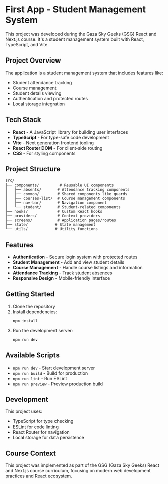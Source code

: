 # First App - Student Management System

This project was developed during the Gaza Sky Geeks (GSG) React and Next.js course. It's a student management system built with React, TypeScript, and Vite.

## Project Overview

The application is a student management system that includes features like:
- Student attendance tracking
- Course management
- Student details viewing
- Authentication and protected routes
- Local storage integration

## Tech Stack

- **React** - A JavaScript library for building user interfaces
- **TypeScript** - For type-safe code development
- **Vite** - Next generation frontend tooling
- **React Router DOM** - For client-side routing
- **CSS** - For styling components

## Project Structure

```
src/
├── components/         # Reusable UI components
│   ├── absents/       # Attendance tracking components
│   ├── common/        # Shared components like guards
│   ├── courses-list/  # Course management components
│   ├── nav-bar/       # Navigation component
│   └── student/       # Student-related components
├── hooks/             # Custom React hooks
├── providers/         # Context providers
├── screens/           # Application pages/routes
├── state/            # State management
└── utils/            # Utility functions
```

## Features

- **Authentication** - Secure login system with protected routes
- **Student Management** - Add and view student details
- **Course Management** - Handle course listings and information
- **Attendance Tracking** - Track student absences
- **Responsive Design** - Mobile-friendly interface

## Getting Started

1. Clone the repository
2. Install dependencies:
   ```bash
   npm install
   ```
3. Run the development server:
   ```bash
   npm run dev
   ```

## Available Scripts

- `npm run dev` - Start development server
- `npm run build` - Build for production
- `npm run lint` - Run ESLint
- `npm run preview` - Preview production build

## Development

This project uses:
- TypeScript for type checking
- ESLint for code linting
- React Router for navigation
- Local storage for data persistence

## Course Context

This project was implemented as part of the GSG (Gaza Sky Geeks) React and Next.js course curriculum, focusing on modern web development practices and React ecosystem.
